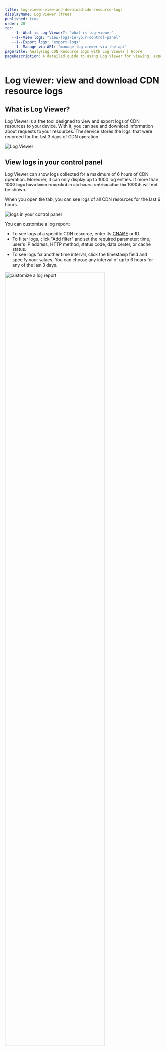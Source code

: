 ```yaml
---
title: log-viewer-view-and-download-cdn-resource-logs
displayName: Log Viewer (free)
published: true
order: 20
toc:
   --1--What is Log Viewer?: "what-is-log-viewer"
   --1--View logs: "view-logs-in-your-control-panel"
   --1--Export logs: "export-logs"
   --1--Manage via API: "manage-log-viewer-via-the-api"
pageTitle: Analyzing CDN Resource Logs with Log Viewer | Gcore
pageDescription: A detailed guide to using Log Viewer for viewing, exporting, and managing CDN resource logs via API for optimizing network performance.
---
```

# Log viewer: view and download CDN resource logs

## What is Log Viewer?

Log Viewer is a free tool designed to view and export logs of CDN resources to your device. With it, you can see and download information about requests to your resources. The service stores the logs  that were recorded for the last 3 days of CDN operation.  
  
<img src="https://assets.gcore.pro/docs/cdn/logs/log-viewer-view-and-download-cdn-resource-logs/image_1330-2.png" alt="Log Viewer">

## View logs in your control panel

Log Viewer can show logs collected for a maximum of 6 hours of CDN operation. Moreover, it can only display up to 1000 log entries. If more than 1000 logs have been recorded in six hours, entries after the 1000th will not be shown.

When you open the tab, you can see logs of all CDN resources for the last 6 hours.  
  
<img src="https://assets.gcore.pro/docs/cdn/logs/log-viewer-view-and-download-cdn-resource-logs/image_1331.png" alt="logs in your control panel">

You can customize a log report:

- To see logs of a specific CDN resource, enter its <a href="https://gcore.com/docs/cdn/cdn-resource-options/general/create-and-set-a-custom-domain-for-the-content-delivery-via-cdn" target="_blank">CNAME</a> or ID.
- To filter logs, click "Add filter" and set the required parameter: time, user's IP address, HTTP method, status code, data center, or cache status.
- To see logs for another time interval, click the timestamp field and specify your values. You can choose any interval of up to 6 hours for any of the last 3 days.

<img src="https://assets.gcore.pro/docs/cdn/logs/log-viewer-view-and-download-cdn-resource-logs/image_1332.png" alt="customize a log report" width="80%">

To see more details about a log, hover the mouse over the "i" icon on the right. You will see twelve request parameters.  
  
<img src="https://assets.gcore.pro/docs/cdn/logs/log-viewer-view-and-download-cdn-resource-logs/image_1333-2.png" alt="more details about a log" width="80%">

- **Client IP** — an IP address of the client who sent the request.
- **Timestamp** — UTC time of the request.
- **Method —** an HTTP request method (GET, POST, DELETE, etc.).
- **Request URL** — a URL of the requested page or file.
- **Status code** — a status of the response that was returned to the client.
- **Refer header** — a URL of the page from which the client opened the requested page. If it was a direct transition, the header will contain a dash.
- **Size** — the number of bytes in the response.
- **Data center** — a Gcore data center that received the client's request.
- **User-Agent** — information about the client's browser and operating system.
- **Cache status** — a source of the response: HIT means the response was sent from the CDN resource, MISS means the response was sent from the website.
- **Resource ID** — an ID of the requested CDN resource.
- **CNAME** — a CNAME of the requested CDN resource.

## Export logs

Log Viewer allows you to download a file with logs collected for a maximum of 24 hours of CDN operation. One file can contain up to 10,000 log entries. If more logs have been collected in 24 hours, entries after the 10,000th will not be written to an export file.

Logs are exported based on the filters that you have applied. To download logs to your PC:

1\.  Click the "Export" button on the right side of the page.
2\.  Select the time range of logs you want to download: you can keep the current period (selected in filters when viewing), or set a new value.
3\.  Choose the export format: CSV or TSV.
4\.  Click **Export**.

The file will be downloaded to your browser download location.

<img src="https://assets.gcore.pro/docs/cdn/logs/log-viewer-view-and-download-cdn-resource-logs/image_1334.png" alt="Export" width="80%">

## Manage Log Viewer via the API

You can also view and download logs via the API using requests from our <a href="https://api.gcore.com/docs/cdn#tag/CDN-Logs" target="_blank">API documentation</a>. Below we explain how to create a request.

1\. In a tool for working with an API, add an authorization header.  Choose one of the two headers below, copy it, replace the expression in brackets with your data and remove the brackets.

- Authorization: Bearer **(your <a href="https://api.gcore.com/docs/iam#tag/Account/paths/~1auth~1jwt~1login/post" target="_blank">standard authorization token</a> that is valid for 1 hour; its lifetime can be extended up to 24 hours)**
- Authorization: APIKey **(your** <a href="https://gcore.com/docs/account-settings/create-use-or-delete-a-permanent-api-token" target="_blank">permanent authorization token</a> **generated in your personal account; it never expires)** 

2\. Set the "GET" request type and specify a path for the required action: 

- A path to view — ```https://api.gcore.com/cdn/advanced/v1/logs```.
- A path to export — ```https://api.gcore.com/cdn/advanced/v1/logs/download```.

3\. Add the request parameters to filter the logs for the report. Enter each parameter on a new line. For example:

```
&from=2022-04-27T06:00:00Z      
&to=2022-04-27T12:00:00Z    
&fields=method,path,status,size   
… 
```


| Parameter | Description                                                                                                                                                                                                                                                                                                                                                                                                                                                                                                                                                                                                                                                                                                                                                                                                                                                                                                                                                                                                                                                                                                                                                                                                                                                                                                                                                                                  | Example of parameter with value                                            |
|---------------|----------------------------------------------------------------------------------------------------------------------------------------------------------------------------------------------------------------------------------------------------------------------------------------------------------------------------------------------------------------------------------------------------------------------------------------------------------------------------------------------------------------------------------------------------------------------------------------------------------------------------------------------------------------------------------------------------------------------------------------------------------------------------------------------------------------------------------------------------------------------------------------------------------------------------------------------------------------------------------------------------------------------------------------------------------------------------------------------------------------------------------------------------------------------------------------------------------------------------------------------------------------------------------------------------------------------------------------------------------------------------------------------|----------------------------------------------------------------------------|
| from      | Condition: this is a required parameter; a request will fail without it. It sets: the start of the time interval for which logs will be exported. How to specify: enter  the time in ISO 8086 or RFC 3339 format. The time is indicated in UTC.                                                                                                                                                                                                                                                                                                                                                                                                                                                                                                                                                                                                                                                                                                                                                                                                                                                                                                                                                                                                                                                                                                                                              | &amp;  from=2022-04-27T06   :00:00Z                                        |
| to        | Condition: this is a required parameter; a request will fail without it.It sets: the end of the time interval for which logs will be exported.How to specify: enter the time in the same format as in the \"from\" parameter. The interval between the \"from\" and \"to\" values should not exceed 6 hours for viewing and 24 hours for exporting.                                                                                                                                                                                                                                                                                                                                                                                                                                                                                                                                                                                                                                                                                                                                                                                                                                                                                                                                                                                                                                          | &amp;   to=2022-04-27T12   :00:00Z                                         |
| offset    | It sets: skipping a certain number of logs from the beginning of the report.Default value: offset=0.How to specify: enter the number of entries you want to exclude from the report.Example: the report contains 100 entries, and you want to see only logs from 11 to 100. Set the \"offset\" value to 10: the first ten logs will be skipped, and you will see only entries from 11 to 100.                                                                                                                                                                                                                                                                                                                                                                                                                                                                                                                                                                                                                                                                                                                                                                                                                                                                                                                                                                                                | &amp;offset=10                                                             |
| limit         | It sets: the number of entries in the report.Default value: 100 for viewing and 1000 for exporting.Maximum value: 1000 for viewing and 10,000 for exporting.How to specify: add the number of entries you want to see in the report.Example: if you set the \"limit\" value to 200, you will see the first 200 entries of the report.Specific case: together with the \"offset\" parameter, \"limit\" can be used to divide the report into segments of X logs. For example, you have 100 logs, but you need to split them into 10 lists of 10 entries each. To do this, use a combination of the \"limit\" and \"offset\" parameters. Send 10 requests with these combinations:   &amp;limit=10&amp;   offset=0&amp;   limit=20&amp;   offset=10&amp;   limit=30&amp;   offset=20...&amp;   limit=100&amp;   offset=90                                                                                                                                                                                                                                                                                                                                                                                                                                                                                                                                                                                            | &amp;limit=100                                                             |
| fields    | It sets: the fields that will be displayed in the report.Default value: if you do not set the \"fields\" parameter, you will see all available fields in the report — timestamp, path, method, referer, user_agent, client_ip, status, size, cname, resource_id, cache_status, datacenter, sent_http_content_type, tcpinfo_rtt.How to set: specify a comma-separated list of the fields that you want to see in the report.                                                                                                                                                                                                                                                                                                                                                                                                                                                                                                                                                                                                                                                                                                                                                                                                                                                                                                                                                                  | &amp;fields=method,   status,size,path                                     |
| field__op | It sets: filtering of logs in the report — only entries with a certain parameter value will be shown.You can apply filters for the following fields: method, client_ip, status, size, cname, resource_id, cache_status, datacenter.How to specify: replace \"field\" with the desired field. Use a double underscore after the field name to specify a filter operator: eq, gt, gte, lt, ne, in, not_in, contains (available operators for specific fields are specified in the API documentation). Place \"=\" after the operator and specify the desired value. If you want to specify multiple filtering rules, add expressions to one line separated by \"&amp;\".Example: if you set method__eq=GET, you will see only logs with the HTTP GET method in the report.                                                                                                                                                                                                                                                                                                                                                                                                                                                                                                                                                                                                                     | &amp;   status__gte=300&amp;   status__lt=400&amp;   method__in=GET,   PUT |
| ordering  | Condition: this parameter can be specified only for viewing.It sets: the order of entries in a report.Default value: if the \"ordering\" parameter is not set, the logs will be ordered by time — from earliest to latest.You can order entries in the following fields: method, client_ip, status, size, cname, resource_id, cache_status, datacenter, temestamp.How to set: specify the field by which you want to sort logs. Logs will be ordered from a smaller value to a larger one. For example, if you specify the \"status\" field, first you will see the entries with the response codes 2xx and ones with 5xx at last.If you need a reverse order, from larger to smaller, put \"-\" in front of the field as follows: \"-status\".You can also list multiple fields separated by commas. Then sorting will be consecutive: entries will be sorted first by the first field in the list; entries that have equal values in that field are then sorted by the value in the second field.Example: if you specify \"ordering=status,size\", the entries will be first sorted by the response code: 200, 201, 202, 203... And if several logs have the same response code, they will be sorted by the second field — the size of the response in bytes. That is, for example, the list of several entries with the code 200 will start with the one with the smallest response size. | &amp;ordering=size,   -status                                              |
| sort      | Condition: this parameter can be specified only for export.It sets: the order of entries in a report.Default value: if the \"ordering\" parameter is not set, the logs will be ordered by time — from earliest to latest.You can order entries in the following fields: method, client_ip, status, size, cname, resource_id, cache_status, datacenter, temestamp.How to set: specify the field by which you want to sort logs. Logs will be ordered from a smaller value to a larger one. For example, if you specify the \"status\" field, first you will see the entries with the response codes 2xx and ones with 5xx at last.If you need a reverse order, from larger to smaller, put \"-\" in front of the field: \"-status\".You can also list multiple fields separated by commas.Then sorting will be consecutive: entries will be sorted first by the first field in the list; entries that have equal values in that field are then sorted by the value in the second field.Example: if you specify \"ordering=status,size\", the entries will be first sorted by the response code: 200, 201, 202, 203... And if several logs have the same response code, they will be sorted by the second field — the size of the response in bytes. That is, for example, the list of several entries with the code 200 will start with the one with the smallest response size.              | &amp;sort=size,   -status                                                  |
| format    | Condition: this parameter can be specified only for export.It sets: the format the log report to be exported. Available formats are CSV and TSV.How to specify: enter \"csv\" or \"tsv\".                                                                                                                                                                                                                                                                                                                                                                                                                                                                                                                                                                                                                                                                                                                                                                                                                                                                                                                                                                                                                                                                                                                                                                                                    | &amp;format=csv                                                            |

4\. Send the created API request.

Let's look at an example of a request. Assuming, we want to view logs with the following parameters:

- Time range is from 6:00 to 12:00 (UTC) on April 27, 2022.
- The report should only contain the request method, the request path, the status of the response, the data center and the size of the request.
- We don't need all the entries in the report; we only want to see logs about GET or POST requests whose responses were smaller than 100 bytes and had 3xx response codes.

We open a tool for working with an API and do as follows:

1. We specify the request path for log viewing: ```https://api.gcore.com/cdn/advanced/v1/logs```.

2. We specify the request method: "GET".

3. We add the "Authorization" header and its value. We want to log in with a <a href="https://gcore.com/docs/account-settings/create-use-or-delete-a-permanent-api-token" target="_blank">permanent token</a>, so we specify our token "APIKey 7711$eyJ0eXAiOiJKV".

4. We enter the request parameters:

```
&from=2022-04-27T06:00:00Z  
&to=2022-04-27T12:00:00Z  
&fields=method,status,size,path,datacenter  
&status__gte=300&status__lt=400&method__in=GET,POST&size__lt=100
```

5. We send the request.
